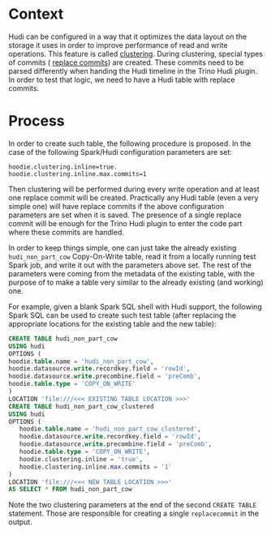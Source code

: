 # Context

Hudi can be configured in a way that it optimizes the data layout on the storage it uses in order to improve
performance of read and write operations. This feature is called [clustering](https://hudi.apache.org/docs/next/clustering/).
During clustering, special types of commits (
[replace commits](https://hudi.apache.org/tech-specs/#transaction-log-timeline)) are created. These commits need to be
parsed differently when handing the Hudi timeline in the Trino Hudi plugin. In order to test that logic, we need
to have a Hudi table with replace commits.

# Process

In order to create such table, the following procedure is proposed. In the case of the following Spark/Hudi configuration
parameters are set:

```
hoodie.clustering.inline=true.
hoodie.clustering.inline.max.commits=1
```

Then clustering will be performed during every write operation and at least one replace commit will be created.
Practically any Hudi table (even a very simple one) will have replace commits if the above configuration parameters are
set when it is saved. The presence of a single replace commit will be enough for the Trino Hudi plugin to enter the 
code part where these commits are handled.

In order to keep things simple, one can just take the already existing `hudi_non_part_cow` Copy-On-Write table, read it from
a locally running test Spark job, and write it out with the parameters above set. The rest of the parameters were
coming from the metadata of the existing table, with the purpose of to make a table very similar to the already existing
(and working) one.

For example, given a blank Spark SQL shell with Hudi support, the following Spark SQL can be used to create such test table 
(after replacing the appropriate locations for the existing table and the new table):

```sql
CREATE TABLE hudi_non_part_cow
USING hudi
OPTIONS (
hoodie.table.name = 'hudi_non_part_cow',
hoodie.datasource.write.recordkey.field = 'rowId',
hoodie.datasource.write.precombine.field = 'preComb',
hoodie.table.type = 'COPY_ON_WRITE'
)
LOCATION 'file:///<<< EXISTING TABLE LOCATION >>>'
CREATE TABLE hudi_non_part_cow_clustered
USING hudi
OPTIONS (
   hoodie.table.name = 'hudi_non_part_cow_clustered',
   hoodie.datasource.write.recordkey.field = 'rowId',
   hoodie.datasource.write.precombine.field = 'preComb',
   hoodie.table.type = 'COPY_ON_WRITE',
   hoodie.clustering.inline = 'true',
   hoodie.clustering.inline.max.commits = '1'
)
LOCATION 'file:///<<< NEW TABLE LOCATION >>>'
AS SELECT * FROM hudi_non_part_cow
```
Note the two clustering parameters at the end of the second `CREATE TABLE` statement. Those are responsible for
creating a single `replacecommit` in the output.
